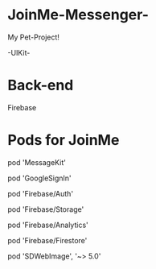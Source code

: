# JoinMe-Messenger-

My Pet-Project!

-UIKit-

# Back-end
Firebase 

# Pods for JoinMe

pod 'MessageKit'

pod 'GoogleSignIn'

pod 'Firebase/Auth'

pod 'Firebase/Storage'

pod 'Firebase/Analytics'

pod 'Firebase/Firestore'

pod 'SDWebImage', '~> 5.0'
